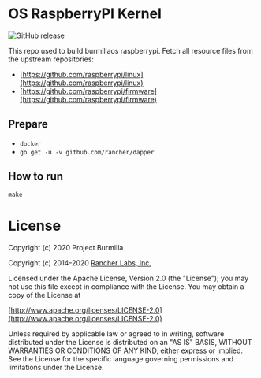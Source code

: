 # OS RaspberryPI Kernel
![GitHub release](https://img.shields.io/github/v/release/burmilla/os-rpi-kernel.svg)

This repo used to build burmillaos raspberrypi. Fetch all resource files from the upstream repositories:
- [https://github.com/raspberrypi/linux](https://github.com/raspberrypi/linux)
- [https://github.com/raspberrypi/firmware](https://github.com/raspberrypi/firmware)

## Prepare
- `docker`
- `go get -u -v github.com/rancher/dapper`

## How to run
```shell
make
```

# License
Copyright (c) 2020 Project Burmilla

Copyright (c) 2014-2020 [Rancher Labs, Inc.](http://rancher.com)

Licensed under the Apache License, Version 2.0 (the "License");
you may not use this file except in compliance with the License.
You may obtain a copy of the License at

[http://www.apache.org/licenses/LICENSE-2.0](http://www.apache.org/licenses/LICENSE-2.0)

Unless required by applicable law or agreed to in writing, software
distributed under the License is distributed on an "AS IS" BASIS,
WITHOUT WARRANTIES OR CONDITIONS OF ANY KIND, either express or implied.
See the License for the specific language governing permissions and
limitations under the License.
